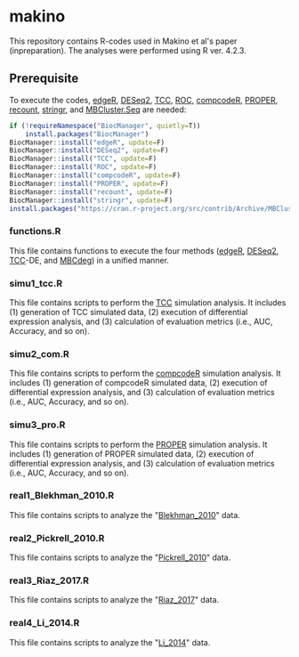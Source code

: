 # makino

This repository contains R-codes used in Makino et al's paper (inpreparation). The analyses were performed using R ver. 4.2.3.

## Prerequisite 
To execute the codes, [edgeR](https://bioconductor.org/packages/edgeR/), [DESeq2](https://bioconductor.org/packages/DESeq2/), [TCC](https://bioconductor.org/packages/TCC/), [ROC](https://bioconductor.org/packages/ROC/), [compcodeR](https://bioconductor.org/packages/compcodeR/), [PROPER](https://bioconductor.org/packages/PROPER/), [recount](https://bioconductor.org/packages/recount/), [stringr](https://bioconductor.org/packages/stringr/), and [MBCluster.Seq](https://CRAN.R-project.org/package=MBCluster.Seq) are needed:  
```r
if (!requireNamespace("BiocManager", quietly=T))
    install.packages("BiocManager")
BiocManager::install("edgeR", update=F)
BiocManager::install("DESeq2", update=F)
BiocManager::install("TCC", update=F)
BiocManager::install("ROC", update=F)
BiocManager::install("compcodeR", update=F)
BiocManager::install("PROPER", update=F)
BiocManager::install("recount", update=F)
BiocManager::install("stringr", update=F)
install.packages("https://cran.r-project.org/src/contrib/Archive/MBCluster.Seq/MBCluster.Seq_1.0.tar.gz")
```

###  functions.R  ###
This file contains functions to execute the four methods ([edgeR](https://bioconductor.org/packages/edgeR/), [DESeq2](https://bioconductor.org/packages/DESeq2/), [TCC](https://bioconductor.org/packages/TCC/)-DE, and [MBCdeg](https://pubmed.ncbi.nlm.nih.gov/34670485/)) in a unified manner.

###  simu1_tcc.R  ###
This file contains scripts to perform the [TCC](https://bioconductor.org/packages/TCC/) simulation analysis. It includes (1) generation of TCC simulated data, (2) execution of differential expression analysis, and (3) calculation of evaluation metrics (i.e., AUC, Accuracy, and so on).

###  simu2_com.R  ###
This file contains scripts to perform the [compcodeR](https://bioconductor.org/packages/compcodeR/) simulation analysis. It includes (1) generation of compcodeR simulated data, (2) execution of differential expression analysis, and (3) calculation of evaluation metrics (i.e., AUC, Accuracy, and so on).

###  simu3_pro.R  ###
This file contains scripts to perform the [PROPER](https://bioconductor.org/packages/PROPER/) simulation analysis. It includes (1) generation of PROPER simulated data, (2) execution of differential expression analysis, and (3) calculation of evaluation metrics (i.e., AUC, Accuracy, and so on).

###  real1_Blekhman_2010.R  ###
This file contains scripts to analyze the "[Blekhman_2010](https://pubmed.ncbi.nlm.nih.gov/20009012/)" data.

###  real2_Pickrell_2010.R  ###
This file contains scripts to analyze the "[Pickrell_2010](https://pubmed.ncbi.nlm.nih.gov/20220758/)" data.

###  real3_Riaz_2017.R  ###
This file contains scripts to analyze the "[Riaz_2017](https://pubmed.ncbi.nlm.nih.gov/29033130/)" data.

###  real4_Li_2014.R  ###
This file contains scripts to analyze the "[Li_2014](https://pubmed.ncbi.nlm.nih.gov/24441097/)" data.

